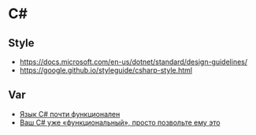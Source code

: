 # C#

## Style
* <https://docs.microsoft.com/en-us/dotnet/standard/design-guidelines/>
* <https://google.github.io/styleguide/csharp-style.html>

## Var

* [Язык C# почти функционален](https://habr.com/ru/companies/piter/articles/321546/)
* [Ваш C# уже «функциональный», просто позвольте ему это](https://habr.com/ru/articles/493484/)
